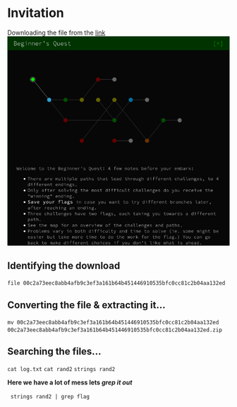# Invitation
Downloading the file from the <a href="https://storage.googleapis.com/gctf-2019-attachments/00c2a73eec8abb4afb9c3ef3a161b64b451446910535bfc0cc81c2b04aa132ed">link</a>
![The Roadmap](https://github.com/CodingJackson/GoogleCTF-Beginner/blob/master/Invitation/Screenshot%20from%202020-03-01%2001-00-33.png)
## Identifying the download

```file 00c2a73eec8abb4afb9c3ef3a161b64b451446910535bfc0cc81c2b04aa132ed```

## Converting the file & extracting it...

```mv 00c2a73eec8abb4afb9c3ef3a161b64b451446910535bfc0cc81c2b04aa132ed 00c2a73eec8abb4afb9c3ef3a161b64b451446910535bfc0cc81c2b04aa132ed.zip```


## Searching the files...

```cat log.txt```
```cat rand2```
```strings rand2```



**Here we have a lot of mess lets _grep it out_**

``` strings rand2 | grep flag```


